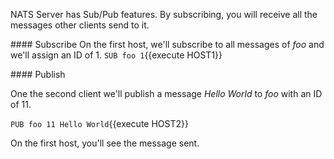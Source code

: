 NATS Server has Sub/Pub features. By subscribing, you will receive all the messages other clients send to it.

#### Subscribe
On the first host, we'll subscribe to all messages of _foo_ and we'll assign an ID of 1.
`SUB foo 1`{{execute HOST1}}

#### Publish

One the second client we'll publish a message _Hello World_ to _foo_ with an ID of 11.

`PUB foo 11
Hello World`{{execute HOST2}}

On the first host, you'll see the message sent.
